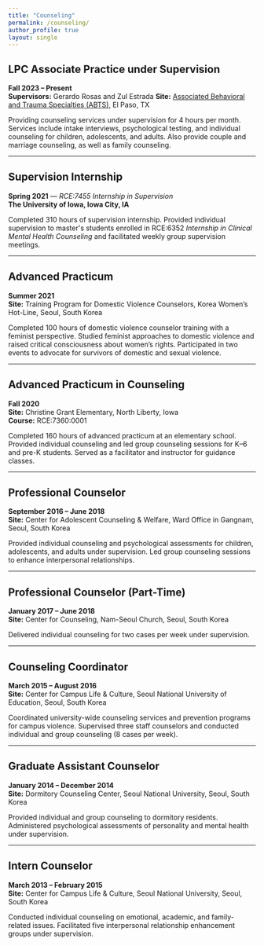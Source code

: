 ```yaml
---
title: "Counseling"
permalink: /counseling/
author_profile: true
layout: single
---
```


## LPC Associate Practice under Supervision  
**Fall 2023 – Present**  
**Supervisors:** Gerardo Rosas and Zul Estrada 
**Site:** <a href="https://www.abts.us/" target="_blank" rel="noopener">Associated Behavioral and Trauma Specialties (ABTS)</a>, El Paso, TX  

Providing counseling services under supervision for 4 hours per month. Services include intake interviews, psychological testing, and individual counseling for children, adolescents, and adults. Also provide couple and marriage counseling, as well as family counseling.

---

## Supervision Internship  
**Spring 2021** — *RCE:7455 Internship in Supervision*  
**The University of Iowa, Iowa City, IA**  

Completed 310 hours of supervision internship. Provided individual supervision to master's students enrolled in RCE:6352 *Internship in Clinical Mental Health Counseling* and facilitated weekly group supervision meetings.

---

## Advanced Practicum  
**Summer 2021**  
**Site:** Training Program for Domestic Violence Counselors, Korea Women’s Hot-Line, Seoul, South Korea  

Completed 100 hours of domestic violence counselor training with a feminist perspective. Studied feminist approaches to domestic violence and raised critical consciousness about women’s rights. Participated in two events to advocate for survivors of domestic and sexual violence.

---

## Advanced Practicum in Counseling  
**Fall 2020**  
**Site:** Christine Grant Elementary, North Liberty, Iowa  
**Course:** RCE:7360:0001  

Completed 160 hours of advanced practicum at an elementary school. Provided individual counseling and led group counseling sessions for K–6 and pre-K students. Served as a facilitator and instructor for guidance classes.

---
## Professional Counselor  
**September 2016 – June 2018**  
**Site:** Center for Adolescent Counseling & Welfare, Ward Office in Gangnam, Seoul, South Korea  

Provided individual counseling and psychological assessments for children, adolescents, and adults under supervision. Led group counseling sessions to enhance interpersonal relationships.

---

## Professional Counselor (Part-Time)  
**January 2017 – June 2018**  
**Site:** Center for Counseling, Nam-Seoul Church, Seoul, South Korea  

Delivered individual counseling for two cases per week under supervision.

---

## Counseling Coordinator  
**March 2015 – August 2016**  
**Site:** Center for Campus Life & Culture, Seoul National University of Education, Seoul, South Korea  

Coordinated university-wide counseling services and prevention programs for campus violence. Supervised three staff counselors and conducted individual and group counseling (8 cases per week).

---

## Graduate Assistant Counselor  
**January 2014 – December 2014**  
**Site:** Dormitory Counseling Center, Seoul National University, Seoul, South Korea  

Provided individual and group counseling to dormitory residents. Administered psychological assessments of personality and mental health under supervision.

---

## Intern Counselor  
**March 2013 – February 2015**  
**Site:** Center for Campus Life & Culture, Seoul National University, Seoul, South Korea  

Conducted individual counseling on emotional, academic, and family-related issues. Facilitated five interpersonal relationship enhancement groups under supervision.
